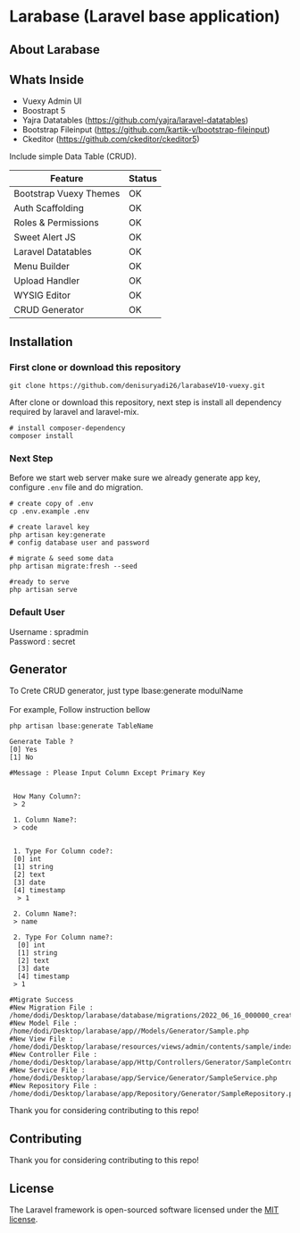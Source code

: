 # Larabase (Laravel base application)



## About Larabase

## Whats Inside
- Vuexy Admin UI
- Boostrapt 5
- Yajra Datatables (https://github.com/yajra/laravel-datatables)
- Bootstrap Fileinput (https://github.com/kartik-v/bootstrap-fileinput)
- Ckeditor (https://github.com/ckeditor/ckeditor5)

Include simple Data Table (CRUD).

| Feature | Status |
| --- | --- |
| Bootstrap Vuexy Themes | OK |
| Auth Scaffolding | OK |
| Roles & Permissions | OK |
| Sweet Alert JS | OK |
| Laravel Datatables | OK |
| Menu Builder | OK |
| Upload Handler | OK |
| WYSIG Editor | OK |
| CRUD Generator | OK |



## Installation
### First clone or download this repository
```shell
git clone https://github.com/denisuryadi26/larabaseV10-vuexy.git
```

After clone or download this repository, next step is install all dependency required by laravel and laravel-mix.

```shell
# install composer-dependency
composer install
```

### Next Step
Before we start web server make sure we already generate app key, configure `.env` file and do migration.

```shell
# create copy of .env
cp .env.example .env

# create laravel key
php artisan key:generate
# config database user and password

# migrate & seed some data
php artisan migrate:fresh --seed

#ready to serve
php artisan serve
```

### Default User
Username : spradmin <br>
Password  : secret



## Generator
To Crete CRUD generator, just type lbase:generate modulName <br>
<br>
For example, Follow instruction bellow

```shell
php artisan lbase:generate TableName

Generate Table ?
[0] Yes
[1] No

#Message : Please Input Column Except Primary Key


 How Many Column?:
 > 2

 1. Column Name?:
 > code


 1. Type For Column code?:
 [0] int
 [1] string
 [2] text
 [3] date
 [4] timestamp
  > 1

 2. Column Name?:
 > name

 2. Type For Column name?:
  [0] int
  [1] string
  [2] text
  [3] date
  [4] timestamp
 > 1

#Migrate Success
#New Migration File : /home/dodi/Desktop/larabase/database/migrations/2022_06_16_000000_create_samples_table.php
#New Model File : /home/dodi/Desktop/larabase/app//Models/Generator/Sample.php
#New View File : /home/dodi/Desktop/larabase/resources/views/admin/contents/sample/index.blade.php
#New Controller File : /home/dodi/Desktop/larabase/app/Http/Controllers/Generator/SampleController.php
#New Service File : /home/dodi/Desktop/larabase/app/Service/Generator/SampleService.php
#New Repository File : /home/dodi/Desktop/larabase/app/Repository/Generator/SampleRepository.php

```
Thank you for considering contributing to this repo!

## Contributing
Thank you for considering contributing to this repo!



## License
The Laravel framework is open-sourced software licensed under the [MIT license](https://opensource.org/licenses/MIT).



